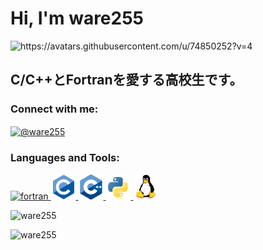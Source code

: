 <h1>Hi, I'm ware255</h1>
<img src="https://avatars.githubusercontent.com/u/74850252?v=4" alt="https://avatars.githubusercontent.com/u/74850252?v=4">
<h2>C/C++とFortranを愛する高校生です。</h2>
<h3 align="left">Connect with me:</h3>
<p align="left">
<a href="https://twitter.com/@ware255" target="blank"><img align="center" src="https://raw.githubusercontent.com/rahuldkjain/github-profile-readme-generator/master/src/images/icons/Social/twitter.svg" alt="@ware255" height="30" width="40" /></a>
</p>

<h3 align="left">Languages and Tools:</h3>
<p align="left">
    <a href="https://fortran-lang.org/" target="_blank" rel="noreferrer">
        <img src="https://fortran-lang.org/ja/_static/fortran-logo-256x256.png" alt="fortran" width="40" height="40"/>
    </a>
    <a href="https://www.cprogramming.com/" target="_blank" rel="noreferrer">
        <img src="https://raw.githubusercontent.com/devicons/devicon/master/icons/c/c-original.svg" alt="c" width="40" height="40"/>
    </a>
    <a href="https://www.w3schools.com/cpp/" target="_blank" rel="noreferrer">
        <img src="https://raw.githubusercontent.com/devicons/devicon/master/icons/cplusplus/cplusplus-original.svg" alt="cplusplus" width="40" height="40"/>
    </a>
    <a href="https://www.python.org" target="_blank" rel="noreferrer">
        <img src="https://raw.githubusercontent.com/devicons/devicon/master/icons/python/python-original.svg" alt="python" width="40" height="40"/>
    </a>
    <a href="https://www.linux.org/" target="_blank" rel="noreferrer">
        <img src="https://raw.githubusercontent.com/devicons/devicon/master/icons/linux/linux-original.svg" alt="linux" width="40" height="40"/>
    </a>
</p>
<p>
    <img src="https://github-readme-stats.vercel.app/api/top-langs?username=ware255&hide=php,html,shell,makefile&show_icons=true&locale=ja&layout=compact&show_icons=true&theme=radical" alt="ware255"/>
</p>
<p>
    <img src="https://github-readme-stats.vercel.app/api?username=ware255&show_icons=true&theme=radical" alt="ware255"/>
</p>
